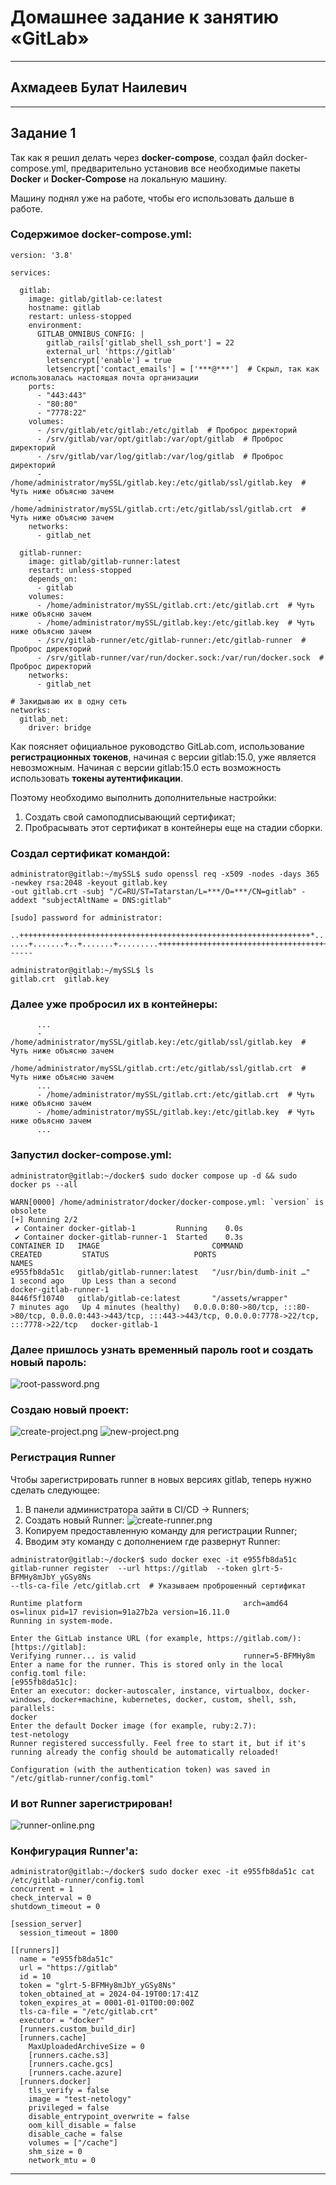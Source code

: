# Домашнее задание к занятию «GitLab»

---
## Ахмадеев Булат Наилевич

---

## Задание 1

Так как я решил делать через <b>docker-compose</b>, создал файл docker-compose.yml, предварительно установив все
необходимые пакеты <b>Docker</b> и <b>Docker-Compose</b> на локальную машину.

Машину поднял уже на работе, чтобы его использовать дальше в работе.

### Содержимое docker-compose.yml:

```commandline
version: '3.8'

services:

  gitlab:
    image: gitlab/gitlab-ce:latest
    hostname: gitlab
    restart: unless-stopped
    environment:
      GITLAB_OMNIBUS_CONFIG: |
        gitlab_rails['gitlab_shell_ssh_port'] = 22
        external_url 'https://gitlab'
        letsencrypt['enable'] = true
        letsencrypt['contact_emails'] = ['***@***']  # Скрыл, так как использовалась настоящая почта организации
    ports:
      - "443:443"
      - "80:80"
      - "7778:22"
    volumes:
      - /srv/gitlab/etc/gitlab:/etc/gitlab  # Проброс директорий
      - /srv/gitlab/var/opt/gitlab:/var/opt/gitlab  # Проброс директорий
      - /srv/gitlab/var/log/gitlab:/var/log/gitlab  # Проброс директорий
      - /home/administrator/mySSL/gitlab.key:/etc/gitlab/ssl/gitlab.key  # Чуть ниже объясню зачем
      - /home/administrator/mySSL/gitlab.crt:/etc/gitlab/ssl/gitlab.crt  # Чуть ниже объясню зачем
    networks:
      - gitlab_net

  gitlab-runner:
    image: gitlab/gitlab-runner:latest
    restart: unless-stopped
    depends_on:
      - gitlab
    volumes:
      - /home/administrator/mySSL/gitlab.crt:/etc/gitlab.crt  # Чуть ниже объясню зачем
      - /home/administrator/mySSL/gitlab.key:/etc/gitlab.key  # Чуть ниже объясню зачем
      - /srv/gitlab-runner/etc/gitlab-runner:/etc/gitlab-runner  # Проброс директорий
      - /srv/gitlab-runner/var/run/docker.sock:/var/run/docker.sock  # Проброс директорий
    networks:
      - gitlab_net

# Закидываю их в одну сеть
networks:
  gitlab_net:
    driver: bridge
```

Как поясняет официальное руководство GitLab.com, использование <b>регистрационных токенов</b>, начиная с версии gitlab:15.0, 
уже является невозможным. Начиная с версии gitlab:15.0 есть возможность использовать <b>токены аутентификации</b>.

Поэтому необходимо выполнить дополнительные настройки:
1) Создать свой самоподписывающий сертификат;
2) Пробрасывать этот сертификат в контейнеры еще на стадии сборки.

### Создал сертификат командой:
```commandline
administrator@gitlab:~/mySSL$ sudo openssl req -x509 -nodes -days 365 -newkey rsa:2048 -keyout gitlab.key 
-out gitlab.crt -subj "/C=RU/ST=Tatarstan/L=***/O=***/CN=gitlab" -addext "subjectAltName = DNS:gitlab"

[sudo] password for administrator: 

..+++++++++++++++++++++++++++++++++++++++++++++++++++++++++++++++++*...+.....+.+.....+++++++++++++++++++++++++++++++++++++++++++++++++++++++++++++++++*.........+.+.....+......+...................+..+....+...+..+......+...+......+.............+............+.........+......+...+...+..............+....+.....+.+.........+...........................+........+.......+..+...............+......+....+...............+...........+.+.....+.+..+...+...+............+...+......+....+.....+....+............+........+..........+......+.........+...+...............+.........+...+..+.........+..........+..+...+............+....+...+..................+..+......+.+......+...+......+......+........+............+.......+..+.........+++++++++++++++++++++++++++++++++++++++++++++++++++++++++++++++++
....+.......+..+.......+.........+++++++++++++++++++++++++++++++++++++++++++++++++++++++++++++++++*.+..+.+++++++++++++++++++++++++++++++++++++++++++++++++++++++++++++++++*...+.............+.....+.+..............+......+.+..............+.+...+.....+....+............+...+..+...+++++++++++++++++++++++++++++++++++++++++++++++++++++++++++++++++
-----

administrator@gitlab:~/mySSL$ ls
gitlab.crt  gitlab.key
```
### Далее уже пробросил их в контейнеры:
```commandline
      ...
      - /home/administrator/mySSL/gitlab.key:/etc/gitlab/ssl/gitlab.key  # Чуть ниже объясню зачем
      - /home/administrator/mySSL/gitlab.crt:/etc/gitlab/ssl/gitlab.crt  # Чуть ниже объясню зачем
      ...
      - /home/administrator/mySSL/gitlab.crt:/etc/gitlab.crt  # Чуть ниже объясню зачем
      - /home/administrator/mySSL/gitlab.key:/etc/gitlab.key  # Чуть ниже объясню зачем
      ...
```

### Запустил docker-compose.yml:
```commandline
administrator@gitlab:~/docker$ sudo docker compose up -d && sudo docker ps --all

WARN[0000] /home/administrator/docker/docker-compose.yml: `version` is obsolete
[+] Running 2/2
 ✔ Container docker-gitlab-1         Running    0.0s
 ✔ Container docker-gitlab-runner-1  Started    0.3s
CONTAINER ID   IMAGE                         COMMAND                  CREATED         STATUS                   PORTS                                                                                                             NAMES
e955fb8da51c   gitlab/gitlab-runner:latest   "/usr/bin/dumb-init …"   1 second ago    Up Less than a second                                                                                                                      docker-gitlab-runner-1
8446f5f10740   gitlab/gitlab-ce:latest       "/assets/wrapper"        7 minutes ago   Up 4 minutes (healthy)   0.0.0.0:80->80/tcp, :::80->80/tcp, 0.0.0.0:443->443/tcp, :::443->443/tcp, 0.0.0.0:7778->22/tcp, :::7778->22/tcp   docker-gitlab-1
```
### Далее пришлось узнать временный пароль root и создать новый пароль:
![root-password.png](images%2Froot-password.png)

### Создаю новый проект:
![create-project.png](images%2Fcreate-project.png)
![new-project.png](images%2Fnew-project.png)

### Регистрация Runner
Чтобы зарегистрировать runner в новых версиях gitlab, теперь нужно сделать следующее:
1) В панели администратора зайти в CI/CD -> Runners;
2) Создать новый Runner:
![create-runner.png](images%2Fcreate-runner.png)
3) Копируем предоставленную команду для регистрации Runner;
4) Вводим эту команду с дополнением где развернут Runner:
```commandline
administrator@gitlab:~/docker$ sudo docker exec -it e955fb8da51c 
gitlab-runner register  --url https://gitlab  --token glrt-5-BFMHy8mJbY_yGSy8Ns  
--tls-ca-file /etc/gitlab.crt  # Указываем проброшенный сертификат

Runtime platform                                    arch=amd64 os=linux pid=17 revision=91a27b2a version=16.11.0
Running in system-mode.                            
                                                   
Enter the GitLab instance URL (for example, https://gitlab.com/):
[https://gitlab]: 
Verifying runner... is valid                        runner=5-BFMHy8m
Enter a name for the runner. This is stored only in the local config.toml file:
[e955fb8da51c]: 
Enter an executor: docker-autoscaler, instance, virtualbox, docker-windows, docker+machine, kubernetes, docker, custom, shell, ssh, parallels:
docker
Enter the default Docker image (for example, ruby:2.7):
test-netology
Runner registered successfully. Feel free to start it, but if it's running already the config should be automatically reloaded!
 
Configuration (with the authentication token) was saved in "/etc/gitlab-runner/config.toml"
```
### И вот Runner зарегистрирован!
![runner-online.png](images%2Frunner-online.png)
### Конфигурация Runner'а:
```commandline
administrator@gitlab:~/docker$ sudo docker exec -it e955fb8da51c cat /etc/gitlab-runner/config.toml
concurrent = 1
check_interval = 0
shutdown_timeout = 0

[session_server]
  session_timeout = 1800

[[runners]]
  name = "e955fb8da51c"
  url = "https://gitlab"
  id = 10
  token = "glrt-5-BFMHy8mJbY_yGSy8Ns"
  token_obtained_at = 2024-04-19T00:17:41Z
  token_expires_at = 0001-01-01T00:00:00Z
  tls-ca-file = "/etc/gitlab.crt"
  executor = "docker"
  [runners.custom_build_dir]
  [runners.cache]
    MaxUploadedArchiveSize = 0
    [runners.cache.s3]
    [runners.cache.gcs]
    [runners.cache.azure]
  [runners.docker]
    tls_verify = false
    image = "test-netology"
    privileged = false
    disable_entrypoint_overwrite = false
    oom_kill_disable = false
    disable_cache = false
    volumes = ["/cache"]
    shm_size = 0
    network_mtu = 0
```

---

